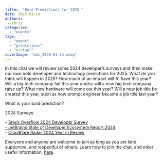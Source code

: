 ```yaml
---
title:  "Bold Predictions for 2025 "
date: 2025-01-14
authors:
 - chris
categories: 
  - "events"
tags: 
  - "event"
  - "predictions"
  - "virtual"
coverImage: "wdc_2025-01-14.webp"
---
```


In this chat we will review some 2024 developer’s surveys and then make our own bold developer and technology predictions for 2025. What do you think will happen in 2025? How much of an impact will AI have this year? Will a big tech company fail this year and/or will a new big tech company raise up? What new hardware will come out this year? Will a new job title be created this year, such as how prompt engineer became a job title last year?

What is your bold prediction?

2024 Surveys:

\- [Stack Overflow 2024 Developer Survey](https://survey.stackoverflow.co/2024/)  
[\- JetBrains State of Developer Ecosystem Report 2024](https://www.jetbrains.com/lp/devecosystem-2024/)  
\- [Cloudflare Radar 2024 Year in Review](https://radar.cloudflare.com/year-in-review/2024)

Everyone and anyone are welcome to join as long as you are kind, supportive, and respectful of others. Learn how to join the chat, and other useful information, [here](https://weeklydevchat.com/).
